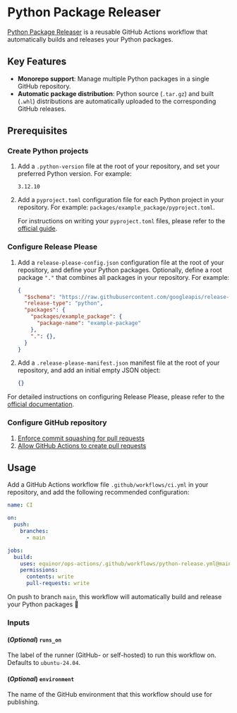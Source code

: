 # Python Package Releaser

[Python Package Releaser](../../.github/workflows/python-release.yml) is a reusable GitHub Actions workflow that automatically builds and releases your Python packages.

## Key Features

- **Monorepo support**: Manage multiple Python packages in a single GitHub repository.
- **Automatic package distribution**: Python source (`.tar.gz`) and built (`.whl`) distributions are automatically uploaded to the corresponding GitHub releases.

## Prerequisites

### Create Python projects

1. Add a `.python-version` file at the root of your repository, and set your preferred Python version. For example:

    ```plaintext
    3.12.10
    ```

1. Add a `pyproject.toml` configuration file for each Python project in your repository. For example: `packages/example_package/pyproject.toml`.

    For instructions on writing your `pyproject.toml` files, please refer to the [official guide](https://packaging.python.org/en/latest/guides/writing-pyproject-toml/).

### Configure Release Please

1. Add a `release-please-config.json` configuration file at the root of your repository, and define your Python packages. Optionally, define a root package `"."` that combines all packages in your repository. For example:

    ```json
    {
      "$schema": "https://raw.githubusercontent.com/googleapis/release-please/main/schemas/config.json",
      "release-type": "python",
      "packages": {
        "packages/example_package": {
          "package-name": "example-package"
        },
        ".": {},
      }
    }
    ```

1. Add a `.release-please-manifest.json` manifest file at the root of your repository, and add an initial empty JSON object:

    ```json
    {}
    ```

For detailed instructions on configuring Release Please, please refer to the [official documentation](https://github.com/googleapis/release-please/blob/main/docs/manifest-releaser.md).

### Configure GitHub repository

1. [Enforce commit squashing for pull requests](https://docs.github.com/en/repositories/configuring-branches-and-merges-in-your-repository/configuring-pull-request-merges/configuring-commit-squashing-for-pull-requests)
1. [Allow GitHub Actions to create pull requests](https://docs.github.com/en/repositories/managing-your-repositorys-settings-and-features/enabling-features-for-your-repository/managing-github-actions-settings-for-a-repository#preventing-github-actions-from-creating-or-approving-pull-requests)

## Usage

Add a GitHub Actions workflow file `.github/workflows/ci.yml` in your repository, and add the following recommended configuration:

```yaml
name: CI

on:
  push:
    branches:
      - main

jobs:
  build:
    uses: equinor/ops-actions/.github/workflows/python-release.yml@main
    permissions:
      contents: write
      pull-requests: write

```

On push to branch `main`, this workflow will automatically build and release your Python packages 🚀

### Inputs

#### (*Optional*) `runs_on`

The label of the runner (GitHub- or self-hosted) to run this workflow on. Defaults to `ubuntu-24.04`.

#### (*Optional*) `environment`

The name of the GitHub environment that this workflow should use for publishing.
